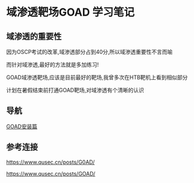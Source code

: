 # 域渗透靶场GOAD 学习笔记

## 域渗透的重要性

因为OSCP考试的改革,域渗透部分占到40分,所以域渗透重要性不言而喻

而针对域渗透,最好的方法就是多加练习!

GOAD域渗透靶场,应该是目前最好的靶场,我曾多次在HTB靶机上看到相似部分

计划在暑假结束前打通GOAD靶场,对域渗透有个清晰的认识

## 导航

[GOAD安装篇](https://github.com/N1etzsche0/GOAD/blob/main/GOAD-Install/install.md)

## 参考连接

<https://www.qusec.cn/posts/G0AD/>

<https://www.qusec.cn/posts/GOAD/>
